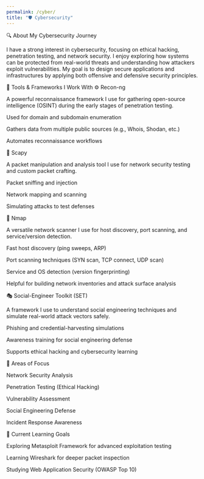```yaml
---
permalink: /cyber/
title: "🛡️ Cybersecurity"
---
```

🔍 About My Cybersecurity Journey

I have a strong interest in cybersecurity, focusing on ethical hacking, penetration testing, and network security. I enjoy exploring how systems can be protected from real-world threats and understanding how attackers exploit vulnerabilities. My goal is to design secure applications and infrastructures by applying both offensive and defensive security principles.

🧰 Tools & Frameworks I Work With
⚙️ Recon-ng

A powerful reconnaissance framework I use for gathering open-source intelligence (OSINT) during the early stages of penetration testing.

Used for domain and subdomain enumeration

Gathers data from multiple public sources (e.g., Whois, Shodan, etc.)

Automates reconnaissance workflows

🧬 Scapy

A packet manipulation and analysis tool I use for network security testing and custom packet crafting.

Packet sniffing and injection

Network mapping and scanning

Simulating attacks to test defenses

🔎 Nmap

A versatile network scanner I use for host discovery, port scanning, and service/version detection.

Fast host discovery (ping sweeps, ARP)

Port scanning techniques (SYN scan, TCP connect, UDP scan)

Service and OS detection (version fingerprinting)

Helpful for building network inventories and attack surface analysis

🎭 Social-Engineer Toolkit (SET)

A framework I use to understand social engineering techniques and simulate real-world attack vectors safely.

Phishing and credential-harvesting simulations

Awareness training for social engineering defense

Supports ethical hacking and cybersecurity learning

🧠 Areas of Focus

Network Security Analysis

Penetration Testing (Ethical Hacking)

Vulnerability Assessment

Social Engineering Defense

Incident Response Awareness

🧩 Current Learning Goals

Exploring Metasploit Framework for advanced exploitation testing

Learning Wireshark for deeper packet inspection

Studying Web Application Security (OWASP Top 10)


